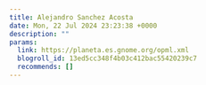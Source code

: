```yaml
---
title: Alejandro Sanchez Acosta
date: Mon, 22 Jul 2024 23:23:38 +0000
description: ""
params:
  link: https://planeta.es.gnome.org/opml.xml
  blogroll_id: 13ed5cc348f4b03c412bac55420239c7
  recommends: []
---
```

